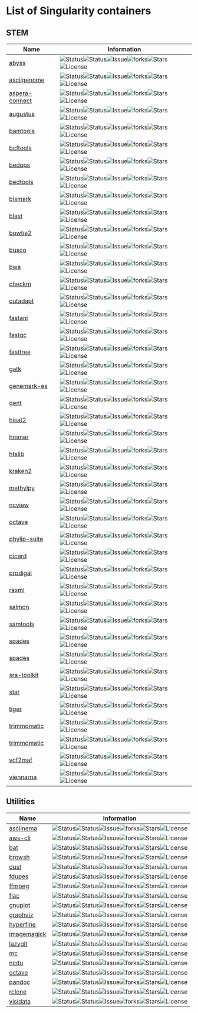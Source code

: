 # List of Singularity containers
## STEM
| Name | Information |
| --- | --- |
| [abyss](http://github.com/pscedu/singularity-abyss) | ![Status](https://github.com/pscedu/singularity-abyss/actions/workflows/main.yml/badge.svg)![Status](https://github.com/pscedu/singularity-abyss/actions/workflows/pretty.yml/badge.svg)![Issue](https://img.shields.io/github/issues/pscedu/singularity-abyss)![forks](https://img.shields.io/github/forks/pscedu/singularity-abyss)![Stars](https://img.shields.io/github/stars/pscedu/singularity-abyss)![License](https://img.shields.io/github/license/pscedu/singularity-abyss) |
| [asciigenome](http://github.com/pscedu/singularity-asciigenome) | ![Status](https://github.com/pscedu/singularity-asciigenome/actions/workflows/main.yml/badge.svg)![Status](https://github.com/pscedu/singularity-asciigenome/actions/workflows/pretty.yml/badge.svg)![Issue](https://img.shields.io/github/issues/pscedu/singularity-asciigenome)![forks](https://img.shields.io/github/forks/pscedu/singularity-asciigenome)![Stars](https://img.shields.io/github/stars/pscedu/singularity-asciigenome)![License](https://img.shields.io/github/license/pscedu/singularity-asciigenome) |
| [aspera-connect](http://github.com/pscedu/singularity-aspera-connect) | ![Status](https://github.com/pscedu/singularity-aspera-connect/actions/workflows/main.yml/badge.svg)![Status](https://github.com/pscedu/singularity-aspera-connect/actions/workflows/pretty.yml/badge.svg)![Issue](https://img.shields.io/github/issues/pscedu/singularity-aspera-connect)![forks](https://img.shields.io/github/forks/pscedu/singularity-aspera-connect)![Stars](https://img.shields.io/github/stars/pscedu/singularity-aspera-connect)![License](https://img.shields.io/github/license/pscedu/singularity-aspera-connect) |
| [augustus](http://github.com/pscedu/singularity-augustus) | ![Status](https://github.com/pscedu/singularity-augustus/actions/workflows/main.yml/badge.svg)![Status](https://github.com/pscedu/singularity-augustus/actions/workflows/pretty.yml/badge.svg)![Issue](https://img.shields.io/github/issues/pscedu/singularity-augustus)![forks](https://img.shields.io/github/forks/pscedu/singularity-augustus)![Stars](https://img.shields.io/github/stars/pscedu/singularity-augustus)![License](https://img.shields.io/github/license/pscedu/singularity-augustus) |
| [bamtools](http://github.com/pscedu/singularity-bamtools) | ![Status](https://github.com/pscedu/singularity-bamtools/actions/workflows/main.yml/badge.svg)![Status](https://github.com/pscedu/singularity-bamtools/actions/workflows/pretty.yml/badge.svg)![Issue](https://img.shields.io/github/issues/pscedu/singularity-bamtools)![forks](https://img.shields.io/github/forks/pscedu/singularity-bamtools)![Stars](https://img.shields.io/github/stars/pscedu/singularity-bamtools)![License](https://img.shields.io/github/license/pscedu/singularity-bamtools) |
| [bcftools](http://github.com/pscedu/singularity-bcftools) | ![Status](https://github.com/pscedu/singularity-bcftools/actions/workflows/main.yml/badge.svg)![Status](https://github.com/pscedu/singularity-bcftools/actions/workflows/pretty.yml/badge.svg)![Issue](https://img.shields.io/github/issues/pscedu/singularity-bcftools)![forks](https://img.shields.io/github/forks/pscedu/singularity-bcftools)![Stars](https://img.shields.io/github/stars/pscedu/singularity-bcftools)![License](https://img.shields.io/github/license/pscedu/singularity-bcftools) |
| [bedops](http://github.com/pscedu/singularity-bedops) | ![Status](https://github.com/pscedu/singularity-bedops/actions/workflows/main.yml/badge.svg)![Status](https://github.com/pscedu/singularity-bedops/actions/workflows/pretty.yml/badge.svg)![Issue](https://img.shields.io/github/issues/pscedu/singularity-bedops)![forks](https://img.shields.io/github/forks/pscedu/singularity-bedops)![Stars](https://img.shields.io/github/stars/pscedu/singularity-bedops)![License](https://img.shields.io/github/license/pscedu/singularity-bedops) |
| [bedtools](http://github.com/pscedu/singularity-bedtools) | ![Status](https://github.com/pscedu/singularity-bedtools/actions/workflows/main.yml/badge.svg)![Status](https://github.com/pscedu/singularity-bedtools/actions/workflows/pretty.yml/badge.svg)![Issue](https://img.shields.io/github/issues/pscedu/singularity-bedtools)![forks](https://img.shields.io/github/forks/pscedu/singularity-bedtools)![Stars](https://img.shields.io/github/stars/pscedu/singularity-bedtools)![License](https://img.shields.io/github/license/pscedu/singularity-bedtools) |
| [bismark](http://github.com/pscedu/singularity-bismark) | ![Status](https://github.com/pscedu/singularity-bismark/actions/workflows/main.yml/badge.svg)![Status](https://github.com/pscedu/singularity-bismark/actions/workflows/pretty.yml/badge.svg)![Issue](https://img.shields.io/github/issues/pscedu/singularity-bismark)![forks](https://img.shields.io/github/forks/pscedu/singularity-bismark)![Stars](https://img.shields.io/github/stars/pscedu/singularity-bismark)![License](https://img.shields.io/github/license/pscedu/singularity-bismark) |
| [blast](http://github.com/pscedu/singularity-blast) | ![Status](https://github.com/pscedu/singularity-blast/actions/workflows/main.yml/badge.svg)![Status](https://github.com/pscedu/singularity-blast/actions/workflows/pretty.yml/badge.svg)![Issue](https://img.shields.io/github/issues/pscedu/singularity-blast)![forks](https://img.shields.io/github/forks/pscedu/singularity-blast)![Stars](https://img.shields.io/github/stars/pscedu/singularity-blast)![License](https://img.shields.io/github/license/pscedu/singularity-blast) |
| [bowtie2](http://github.com/pscedu/singularity-bowtie2) | ![Status](https://github.com/pscedu/singularity-bowtie2/actions/workflows/main.yml/badge.svg)![Status](https://github.com/pscedu/singularity-bowtie2/actions/workflows/pretty.yml/badge.svg)![Issue](https://img.shields.io/github/issues/pscedu/singularity-bowtie2)![forks](https://img.shields.io/github/forks/pscedu/singularity-bowtie2)![Stars](https://img.shields.io/github/stars/pscedu/singularity-bowtie2)![License](https://img.shields.io/github/license/pscedu/singularity-bowtie2) |
| [busco](http://github.com/pscedu/singularity-busco) | ![Status](https://github.com/pscedu/singularity-busco/actions/workflows/main.yml/badge.svg)![Status](https://github.com/pscedu/singularity-busco/actions/workflows/pretty.yml/badge.svg)![Issue](https://img.shields.io/github/issues/pscedu/singularity-busco)![forks](https://img.shields.io/github/forks/pscedu/singularity-busco)![Stars](https://img.shields.io/github/stars/pscedu/singularity-busco)![License](https://img.shields.io/github/license/pscedu/singularity-busco) |
| [bwa](http://github.com/pscedu/singularity-bwa) | ![Status](https://github.com/pscedu/singularity-bwa/actions/workflows/main.yml/badge.svg)![Status](https://github.com/pscedu/singularity-bwa/actions/workflows/pretty.yml/badge.svg)![Issue](https://img.shields.io/github/issues/pscedu/singularity-bwa)![forks](https://img.shields.io/github/forks/pscedu/singularity-bwa)![Stars](https://img.shields.io/github/stars/pscedu/singularity-bwa)![License](https://img.shields.io/github/license/pscedu/singularity-bwa) |
| [checkm](http://github.com/pscedu/singularity-checkm) | ![Status](https://github.com/pscedu/singularity-checkm/actions/workflows/main.yml/badge.svg)![Status](https://github.com/pscedu/singularity-checkm/actions/workflows/pretty.yml/badge.svg)![Issue](https://img.shields.io/github/issues/pscedu/singularity-checkm)![forks](https://img.shields.io/github/forks/pscedu/singularity-checkm)![Stars](https://img.shields.io/github/stars/pscedu/singularity-checkm)![License](https://img.shields.io/github/license/pscedu/singularity-checkm) |
| [cutadapt](http://github.com/pscedu/singularity-cutadapt) | ![Status](https://github.com/pscedu/singularity-cutadapt/actions/workflows/main.yml/badge.svg)![Status](https://github.com/pscedu/singularity-cutadapt/actions/workflows/pretty.yml/badge.svg)![Issue](https://img.shields.io/github/issues/pscedu/singularity-cutadapt)![forks](https://img.shields.io/github/forks/pscedu/singularity-cutadapt)![Stars](https://img.shields.io/github/stars/pscedu/singularity-cutadapt)![License](https://img.shields.io/github/license/pscedu/singularity-cutadapt) |
| [fastani](http://github.com/pscedu/singularity-fastani) | ![Status](https://github.com/pscedu/singularity-fastani/actions/workflows/main.yml/badge.svg)![Status](https://github.com/pscedu/singularity-fastani/actions/workflows/pretty.yml/badge.svg)![Issue](https://img.shields.io/github/issues/pscedu/singularity-fastani)![forks](https://img.shields.io/github/forks/pscedu/singularity-fastani)![Stars](https://img.shields.io/github/stars/pscedu/singularity-fastani)![License](https://img.shields.io/github/license/pscedu/singularity-fastani) |
| [fastqc](http://github.com/pscedu/singularity-fastqc) | ![Status](https://github.com/pscedu/singularity-fastqc/actions/workflows/main.yml/badge.svg)![Status](https://github.com/pscedu/singularity-fastqc/actions/workflows/pretty.yml/badge.svg)![Issue](https://img.shields.io/github/issues/pscedu/singularity-fastqc)![forks](https://img.shields.io/github/forks/pscedu/singularity-fastqc)![Stars](https://img.shields.io/github/stars/pscedu/singularity-fastqc)![License](https://img.shields.io/github/license/pscedu/singularity-fastqc) |
| [fasttree](http://github.com/pscedu/singularity-fasttree) | ![Status](https://github.com/pscedu/singularity-fasttree/actions/workflows/main.yml/badge.svg)![Status](https://github.com/pscedu/singularity-fasttree/actions/workflows/pretty.yml/badge.svg)![Issue](https://img.shields.io/github/issues/pscedu/singularity-fasttree)![forks](https://img.shields.io/github/forks/pscedu/singularity-fasttree)![Stars](https://img.shields.io/github/stars/pscedu/singularity-fasttree)![License](https://img.shields.io/github/license/pscedu/singularity-fasttree) |
| [gatk](http://github.com/pscedu/singularity-gatk) | ![Status](https://github.com/pscedu/singularity-gatk/actions/workflows/main.yml/badge.svg)![Status](https://github.com/pscedu/singularity-gatk/actions/workflows/pretty.yml/badge.svg)![Issue](https://img.shields.io/github/issues/pscedu/singularity-gatk)![forks](https://img.shields.io/github/forks/pscedu/singularity-gatk)![Stars](https://img.shields.io/github/stars/pscedu/singularity-gatk)![License](https://img.shields.io/github/license/pscedu/singularity-gatk) |
| [genemark-es](http://github.com/pscedu/singularity-genemark-es) | ![Status](https://github.com/pscedu/singularity-genemark-es/actions/workflows/main.yml/badge.svg)![Status](https://github.com/pscedu/singularity-genemark-es/actions/workflows/pretty.yml/badge.svg)![Issue](https://img.shields.io/github/issues/pscedu/singularity-genemark-es)![forks](https://img.shields.io/github/forks/pscedu/singularity-genemark-es)![Stars](https://img.shields.io/github/stars/pscedu/singularity-genemark-es)![License](https://img.shields.io/github/license/pscedu/singularity-genemark-es) |
| [gent](http://github.com/pscedu/singularity-gent) | ![Status](https://github.com/pscedu/singularity-gent/actions/workflows/main.yml/badge.svg)![Status](https://github.com/pscedu/singularity-gent/actions/workflows/pretty.yml/badge.svg)![Issue](https://img.shields.io/github/issues/pscedu/singularity-gent)![forks](https://img.shields.io/github/forks/pscedu/singularity-gent)![Stars](https://img.shields.io/github/stars/pscedu/singularity-gent)![License](https://img.shields.io/github/license/pscedu/singularity-gent) |
| [hisat2](http://github.com/pscedu/singularity-hisat2) | ![Status](https://github.com/pscedu/singularity-hisat2/actions/workflows/main.yml/badge.svg)![Status](https://github.com/pscedu/singularity-hisat2/actions/workflows/pretty.yml/badge.svg)![Issue](https://img.shields.io/github/issues/pscedu/singularity-hisat2)![forks](https://img.shields.io/github/forks/pscedu/singularity-hisat2)![Stars](https://img.shields.io/github/stars/pscedu/singularity-hisat2)![License](https://img.shields.io/github/license/pscedu/singularity-hisat2) |
| [hmmer](http://github.com/pscedu/singularity-hmmer) | ![Status](https://github.com/pscedu/singularity-hmmer/actions/workflows/main.yml/badge.svg)![Status](https://github.com/pscedu/singularity-hmmer/actions/workflows/pretty.yml/badge.svg)![Issue](https://img.shields.io/github/issues/pscedu/singularity-hmmer)![forks](https://img.shields.io/github/forks/pscedu/singularity-hmmer)![Stars](https://img.shields.io/github/stars/pscedu/singularity-hmmer)![License](https://img.shields.io/github/license/pscedu/singularity-hmmer) |
| [htslib](http://github.com/pscedu/singularity-htslib) | ![Status](https://github.com/pscedu/singularity-htslib/actions/workflows/main.yml/badge.svg)![Status](https://github.com/pscedu/singularity-htslib/actions/workflows/pretty.yml/badge.svg)![Issue](https://img.shields.io/github/issues/pscedu/singularity-htslib)![forks](https://img.shields.io/github/forks/pscedu/singularity-htslib)![Stars](https://img.shields.io/github/stars/pscedu/singularity-htslib)![License](https://img.shields.io/github/license/pscedu/singularity-htslib) |
| [kraken2](http://github.com/pscedu/singularity-kraken2) | ![Status](https://github.com/pscedu/singularity-kraken2/actions/workflows/main.yml/badge.svg)![Status](https://github.com/pscedu/singularity-kraken2/actions/workflows/pretty.yml/badge.svg)![Issue](https://img.shields.io/github/issues/pscedu/singularity-kraken2)![forks](https://img.shields.io/github/forks/pscedu/singularity-kraken2)![Stars](https://img.shields.io/github/stars/pscedu/singularity-kraken2)![License](https://img.shields.io/github/license/pscedu/singularity-kraken2) |
| [methylpy](http://github.com/pscedu/singularity-methylpy) | ![Status](https://github.com/pscedu/singularity-methylpy/actions/workflows/main.yml/badge.svg)![Status](https://github.com/pscedu/singularity-methylpy/actions/workflows/pretty.yml/badge.svg)![Issue](https://img.shields.io/github/issues/pscedu/singularity-methylpy)![forks](https://img.shields.io/github/forks/pscedu/singularity-methylpy)![Stars](https://img.shields.io/github/stars/pscedu/singularity-methylpy)![License](https://img.shields.io/github/license/pscedu/singularity-methylpy) |
| [ncview](http://github.com/pscedu/singularity-ncview) | ![Status](https://github.com/pscedu/singularity-ncview/actions/workflows/main.yml/badge.svg)![Status](https://github.com/pscedu/singularity-ncview/actions/workflows/pretty.yml/badge.svg)![Issue](https://img.shields.io/github/issues/pscedu/singularity-ncview)![forks](https://img.shields.io/github/forks/pscedu/singularity-ncview)![Stars](https://img.shields.io/github/stars/pscedu/singularity-ncview)![License](https://img.shields.io/github/license/pscedu/singularity-ncview) |
| [octave](http://github.com/pscedu/singularity-octave) | ![Status](https://github.com/pscedu/singularity-octave/actions/workflows/main.yml/badge.svg)![Status](https://github.com/pscedu/singularity-octave/actions/workflows/pretty.yml/badge.svg)![Issue](https://img.shields.io/github/issues/pscedu/singularity-octave)![forks](https://img.shields.io/github/forks/pscedu/singularity-octave)![Stars](https://img.shields.io/github/stars/pscedu/singularity-octave)![License](https://img.shields.io/github/license/pscedu/singularity-octave) |
| [phylip-suite](http://github.com/pscedu/singularity-phylip-suite) | ![Status](https://github.com/pscedu/singularity-phylip-suite/actions/workflows/main.yml/badge.svg)![Status](https://github.com/pscedu/singularity-phylip-suite/actions/workflows/pretty.yml/badge.svg)![Issue](https://img.shields.io/github/issues/pscedu/singularity-phylip-suite)![forks](https://img.shields.io/github/forks/pscedu/singularity-phylip-suite)![Stars](https://img.shields.io/github/stars/pscedu/singularity-phylip-suite)![License](https://img.shields.io/github/license/pscedu/singularity-phylip-suite) |
| [picard](http://github.com/pscedu/singularity-picard) | ![Status](https://github.com/pscedu/singularity-picard/actions/workflows/main.yml/badge.svg)![Status](https://github.com/pscedu/singularity-picard/actions/workflows/pretty.yml/badge.svg)![Issue](https://img.shields.io/github/issues/pscedu/singularity-picard)![forks](https://img.shields.io/github/forks/pscedu/singularity-picard)![Stars](https://img.shields.io/github/stars/pscedu/singularity-picard)![License](https://img.shields.io/github/license/pscedu/singularity-picard) |
| [prodigal](http://github.com/pscedu/singularity-prodigal) | ![Status](https://github.com/pscedu/singularity-prodigal/actions/workflows/main.yml/badge.svg)![Status](https://github.com/pscedu/singularity-prodigal/actions/workflows/pretty.yml/badge.svg)![Issue](https://img.shields.io/github/issues/pscedu/singularity-prodigal)![forks](https://img.shields.io/github/forks/pscedu/singularity-prodigal)![Stars](https://img.shields.io/github/stars/pscedu/singularity-prodigal)![License](https://img.shields.io/github/license/pscedu/singularity-prodigal) |
| [raxml](http://github.com/pscedu/singularity-raxml) | ![Status](https://github.com/pscedu/singularity-raxml/actions/workflows/main.yml/badge.svg)![Status](https://github.com/pscedu/singularity-raxml/actions/workflows/pretty.yml/badge.svg)![Issue](https://img.shields.io/github/issues/pscedu/singularity-raxml)![forks](https://img.shields.io/github/forks/pscedu/singularity-raxml)![Stars](https://img.shields.io/github/stars/pscedu/singularity-raxml)![License](https://img.shields.io/github/license/pscedu/singularity-raxml) |
| [salmon](http://github.com/pscedu/singularity-salmon) | ![Status](https://github.com/pscedu/singularity-salmon/actions/workflows/main.yml/badge.svg)![Status](https://github.com/pscedu/singularity-salmon/actions/workflows/pretty.yml/badge.svg)![Issue](https://img.shields.io/github/issues/pscedu/singularity-salmon)![forks](https://img.shields.io/github/forks/pscedu/singularity-salmon)![Stars](https://img.shields.io/github/stars/pscedu/singularity-salmon)![License](https://img.shields.io/github/license/pscedu/singularity-salmon) |
| [samtools](http://github.com/pscedu/singularity-samtools) | ![Status](https://github.com/pscedu/singularity-samtools/actions/workflows/main.yml/badge.svg)![Status](https://github.com/pscedu/singularity-samtools/actions/workflows/pretty.yml/badge.svg)![Issue](https://img.shields.io/github/issues/pscedu/singularity-samtools)![forks](https://img.shields.io/github/forks/pscedu/singularity-samtools)![Stars](https://img.shields.io/github/stars/pscedu/singularity-samtools)![License](https://img.shields.io/github/license/pscedu/singularity-samtools) |
| [spades](http://github.com/pscedu/singularity-spades) | ![Status](https://github.com/pscedu/singularity-spades/actions/workflows/main.yml/badge.svg)![Status](https://github.com/pscedu/singularity-spades/actions/workflows/pretty.yml/badge.svg)![Issue](https://img.shields.io/github/issues/pscedu/singularity-spades)![forks](https://img.shields.io/github/forks/pscedu/singularity-spades)![Stars](https://img.shields.io/github/stars/pscedu/singularity-spades)![License](https://img.shields.io/github/license/pscedu/singularity-spades) |
| [spades](http://github.com/pscedu/singularity-spades) | ![Status](https://github.com/pscedu/singularity-spades/actions/workflows/main.yml/badge.svg)![Status](https://github.com/pscedu/singularity-spades/actions/workflows/pretty.yml/badge.svg)![Issue](https://img.shields.io/github/issues/pscedu/singularity-spades)![forks](https://img.shields.io/github/forks/pscedu/singularity-spades)![Stars](https://img.shields.io/github/stars/pscedu/singularity-spades)![License](https://img.shields.io/github/license/pscedu/singularity-spades) |
| [sra-toolkit](http://github.com/pscedu/singularity-sra-toolkit) | ![Status](https://github.com/pscedu/singularity-sra-toolkit/actions/workflows/main.yml/badge.svg)![Status](https://github.com/pscedu/singularity-sra-toolkit/actions/workflows/pretty.yml/badge.svg)![Issue](https://img.shields.io/github/issues/pscedu/singularity-sra-toolkit)![forks](https://img.shields.io/github/forks/pscedu/singularity-sra-toolkit)![Stars](https://img.shields.io/github/stars/pscedu/singularity-sra-toolkit)![License](https://img.shields.io/github/license/pscedu/singularity-sra-toolkit) |
| [star](http://github.com/pscedu/singularity-star) | ![Status](https://github.com/pscedu/singularity-star/actions/workflows/main.yml/badge.svg)![Status](https://github.com/pscedu/singularity-star/actions/workflows/pretty.yml/badge.svg)![Issue](https://img.shields.io/github/issues/pscedu/singularity-star)![forks](https://img.shields.io/github/forks/pscedu/singularity-star)![Stars](https://img.shields.io/github/stars/pscedu/singularity-star)![License](https://img.shields.io/github/license/pscedu/singularity-star) |
| [tiger](http://github.com/pscedu/singularity-tiger) | ![Status](https://github.com/pscedu/singularity-tiger/actions/workflows/main.yml/badge.svg)![Status](https://github.com/pscedu/singularity-tiger/actions/workflows/pretty.yml/badge.svg)![Issue](https://img.shields.io/github/issues/pscedu/singularity-tiger)![forks](https://img.shields.io/github/forks/pscedu/singularity-tiger)![Stars](https://img.shields.io/github/stars/pscedu/singularity-tiger)![License](https://img.shields.io/github/license/pscedu/singularity-tiger) |
| [trimmomatic](http://github.com/pscedu/singularity-trimmomatic) | ![Status](https://github.com/pscedu/singularity-trimmomatic/actions/workflows/main.yml/badge.svg)![Status](https://github.com/pscedu/singularity-trimmomatic/actions/workflows/pretty.yml/badge.svg)![Issue](https://img.shields.io/github/issues/pscedu/singularity-trimmomatic)![forks](https://img.shields.io/github/forks/pscedu/singularity-trimmomatic)![Stars](https://img.shields.io/github/stars/pscedu/singularity-trimmomatic)![License](https://img.shields.io/github/license/pscedu/singularity-trimmomatic) |
| [trimmomatic](http://github.com/pscedu/singularity-trimmomatic) | ![Status](https://github.com/pscedu/singularity-trimmomatic/actions/workflows/main.yml/badge.svg)![Status](https://github.com/pscedu/singularity-trimmomatic/actions/workflows/pretty.yml/badge.svg)![Issue](https://img.shields.io/github/issues/pscedu/singularity-trimmomatic)![forks](https://img.shields.io/github/forks/pscedu/singularity-trimmomatic)![Stars](https://img.shields.io/github/stars/pscedu/singularity-trimmomatic)![License](https://img.shields.io/github/license/pscedu/singularity-trimmomatic) |
| [vcf2maf](http://github.com/pscedu/singularity-vcf2maf) | ![Status](https://github.com/pscedu/singularity-vcf2maf/actions/workflows/main.yml/badge.svg)![Status](https://github.com/pscedu/singularity-vcf2maf/actions/workflows/pretty.yml/badge.svg)![Issue](https://img.shields.io/github/issues/pscedu/singularity-vcf2maf)![forks](https://img.shields.io/github/forks/pscedu/singularity-vcf2maf)![Stars](https://img.shields.io/github/stars/pscedu/singularity-vcf2maf)![License](https://img.shields.io/github/license/pscedu/singularity-vcf2maf) |
| [viennarna](http://github.com/pscedu/singularity-viennarna) | ![Status](https://github.com/pscedu/singularity-viennarna/actions/workflows/main.yml/badge.svg)![Status](https://github.com/pscedu/singularity-viennarna/actions/workflows/pretty.yml/badge.svg)![Issue](https://img.shields.io/github/issues/pscedu/singularity-viennarna)![forks](https://img.shields.io/github/forks/pscedu/singularity-viennarna)![Stars](https://img.shields.io/github/stars/pscedu/singularity-viennarna)![License](https://img.shields.io/github/license/pscedu/singularity-viennarna) |

## Utilities
| Name | Information |
| --- | --- |
| [asciinema](http://github.com/pscedu/singularity-asciinema) | ![Status](https://github.com/pscedu/singularity-asciinema/actions/workflows/main.yml/badge.svg)![Status](https://github.com/pscedu/singularity-asciinema/actions/workflows/pretty.yml/badge.svg)![Issue](https://img.shields.io/github/issues/pscedu/singularity-asciinema)![forks](https://img.shields.io/github/forks/pscedu/singularity-asciinema)![Stars](https://img.shields.io/github/stars/pscedu/singularity-asciinema)![License](https://img.shields.io/github/license/pscedu/singularity-asciinema) |
| [aws-cli](http://github.com/pscedu/singularity-aws-cli) | ![Status](https://github.com/pscedu/singularity-aws-cli/actions/workflows/main.yml/badge.svg)![Status](https://github.com/pscedu/singularity-aws-cli/actions/workflows/pretty.yml/badge.svg)![Issue](https://img.shields.io/github/issues/pscedu/singularity-aws-cli)![forks](https://img.shields.io/github/forks/pscedu/singularity-aws-cli)![Stars](https://img.shields.io/github/stars/pscedu/singularity-aws-cli)![License](https://img.shields.io/github/license/pscedu/singularity-aws-cli) |
| [bat](http://github.com/pscedu/singularity-bat) | ![Status](https://github.com/pscedu/singularity-bat/actions/workflows/main.yml/badge.svg)![Status](https://github.com/pscedu/singularity-bat/actions/workflows/pretty.yml/badge.svg)![Issue](https://img.shields.io/github/issues/pscedu/singularity-bat)![forks](https://img.shields.io/github/forks/pscedu/singularity-bat)![Stars](https://img.shields.io/github/stars/pscedu/singularity-bat)![License](https://img.shields.io/github/license/pscedu/singularity-bat) |
| [browsh](http://github.com/pscedu/singularity-browsh) | ![Status](https://github.com/pscedu/singularity-browsh/actions/workflows/main.yml/badge.svg)![Status](https://github.com/pscedu/singularity-browsh/actions/workflows/pretty.yml/badge.svg)![Issue](https://img.shields.io/github/issues/pscedu/singularity-browsh)![forks](https://img.shields.io/github/forks/pscedu/singularity-browsh)![Stars](https://img.shields.io/github/stars/pscedu/singularity-browsh)![License](https://img.shields.io/github/license/pscedu/singularity-browsh) |
| [dust](http://github.com/pscedu/singularity-dust) | ![Status](https://github.com/pscedu/singularity-dust/actions/workflows/main.yml/badge.svg)![Status](https://github.com/pscedu/singularity-dust/actions/workflows/pretty.yml/badge.svg)![Issue](https://img.shields.io/github/issues/pscedu/singularity-dust)![forks](https://img.shields.io/github/forks/pscedu/singularity-dust)![Stars](https://img.shields.io/github/stars/pscedu/singularity-dust)![License](https://img.shields.io/github/license/pscedu/singularity-dust) |
| [fdupes](http://github.com/pscedu/singularity-fdupes) | ![Status](https://github.com/pscedu/singularity-fdupes/actions/workflows/main.yml/badge.svg)![Status](https://github.com/pscedu/singularity-fdupes/actions/workflows/pretty.yml/badge.svg)![Issue](https://img.shields.io/github/issues/pscedu/singularity-fdupes)![forks](https://img.shields.io/github/forks/pscedu/singularity-fdupes)![Stars](https://img.shields.io/github/stars/pscedu/singularity-fdupes)![License](https://img.shields.io/github/license/pscedu/singularity-fdupes) |
| [ffmpeg](http://github.com/pscedu/singularity-ffmpeg) | ![Status](https://github.com/pscedu/singularity-ffmpeg/actions/workflows/main.yml/badge.svg)![Status](https://github.com/pscedu/singularity-ffmpeg/actions/workflows/pretty.yml/badge.svg)![Issue](https://img.shields.io/github/issues/pscedu/singularity-ffmpeg)![forks](https://img.shields.io/github/forks/pscedu/singularity-ffmpeg)![Stars](https://img.shields.io/github/stars/pscedu/singularity-ffmpeg)![License](https://img.shields.io/github/license/pscedu/singularity-ffmpeg) |
| [flac](http://github.com/pscedu/singularity-flac) | ![Status](https://github.com/pscedu/singularity-flac/actions/workflows/main.yml/badge.svg)![Status](https://github.com/pscedu/singularity-flac/actions/workflows/pretty.yml/badge.svg)![Issue](https://img.shields.io/github/issues/pscedu/singularity-flac)![forks](https://img.shields.io/github/forks/pscedu/singularity-flac)![Stars](https://img.shields.io/github/stars/pscedu/singularity-flac)![License](https://img.shields.io/github/license/pscedu/singularity-flac) |
| [gnuplot](http://github.com/pscedu/singularity-gnuplot) | ![Status](https://github.com/pscedu/singularity-gnuplot/actions/workflows/main.yml/badge.svg)![Status](https://github.com/pscedu/singularity-gnuplot/actions/workflows/pretty.yml/badge.svg)![Issue](https://img.shields.io/github/issues/pscedu/singularity-gnuplot)![forks](https://img.shields.io/github/forks/pscedu/singularity-gnuplot)![Stars](https://img.shields.io/github/stars/pscedu/singularity-gnuplot)![License](https://img.shields.io/github/license/pscedu/singularity-gnuplot) |
| [graphviz](http://github.com/pscedu/singularity-graphviz) | ![Status](https://github.com/pscedu/singularity-graphviz/actions/workflows/main.yml/badge.svg)![Status](https://github.com/pscedu/singularity-graphviz/actions/workflows/pretty.yml/badge.svg)![Issue](https://img.shields.io/github/issues/pscedu/singularity-graphviz)![forks](https://img.shields.io/github/forks/pscedu/singularity-graphviz)![Stars](https://img.shields.io/github/stars/pscedu/singularity-graphviz)![License](https://img.shields.io/github/license/pscedu/singularity-graphviz) |
| [hyperfine](http://github.com/pscedu/singularity-hyperfine) | ![Status](https://github.com/pscedu/singularity-hyperfine/actions/workflows/main.yml/badge.svg)![Status](https://github.com/pscedu/singularity-hyperfine/actions/workflows/pretty.yml/badge.svg)![Issue](https://img.shields.io/github/issues/pscedu/singularity-hyperfine)![forks](https://img.shields.io/github/forks/pscedu/singularity-hyperfine)![Stars](https://img.shields.io/github/stars/pscedu/singularity-hyperfine)![License](https://img.shields.io/github/license/pscedu/singularity-hyperfine) |
| [imagemagick](http://github.com/pscedu/singularity-imagemagick) | ![Status](https://github.com/pscedu/singularity-imagemagick/actions/workflows/main.yml/badge.svg)![Status](https://github.com/pscedu/singularity-imagemagick/actions/workflows/pretty.yml/badge.svg)![Issue](https://img.shields.io/github/issues/pscedu/singularity-imagemagick)![forks](https://img.shields.io/github/forks/pscedu/singularity-imagemagick)![Stars](https://img.shields.io/github/stars/pscedu/singularity-imagemagick)![License](https://img.shields.io/github/license/pscedu/singularity-imagemagick) |
| [lazygit](http://github.com/pscedu/singularity-lazygit) | ![Status](https://github.com/pscedu/singularity-lazygit/actions/workflows/main.yml/badge.svg)![Status](https://github.com/pscedu/singularity-lazygit/actions/workflows/pretty.yml/badge.svg)![Issue](https://img.shields.io/github/issues/pscedu/singularity-lazygit)![forks](https://img.shields.io/github/forks/pscedu/singularity-lazygit)![Stars](https://img.shields.io/github/stars/pscedu/singularity-lazygit)![License](https://img.shields.io/github/license/pscedu/singularity-lazygit) |
| [mc](http://github.com/pscedu/singularity-mc) | ![Status](https://github.com/pscedu/singularity-mc/actions/workflows/main.yml/badge.svg)![Status](https://github.com/pscedu/singularity-mc/actions/workflows/pretty.yml/badge.svg)![Issue](https://img.shields.io/github/issues/pscedu/singularity-mc)![forks](https://img.shields.io/github/forks/pscedu/singularity-mc)![Stars](https://img.shields.io/github/stars/pscedu/singularity-mc)![License](https://img.shields.io/github/license/pscedu/singularity-mc) |
| [ncdu](http://github.com/pscedu/singularity-ncdu) | ![Status](https://github.com/pscedu/singularity-ncdu/actions/workflows/main.yml/badge.svg)![Status](https://github.com/pscedu/singularity-ncdu/actions/workflows/pretty.yml/badge.svg)![Issue](https://img.shields.io/github/issues/pscedu/singularity-ncdu)![forks](https://img.shields.io/github/forks/pscedu/singularity-ncdu)![Stars](https://img.shields.io/github/stars/pscedu/singularity-ncdu)![License](https://img.shields.io/github/license/pscedu/singularity-ncdu) |
| [octave](http://github.com/pscedu/singularity-octave) | ![Status](https://github.com/pscedu/singularity-octave/actions/workflows/main.yml/badge.svg)![Status](https://github.com/pscedu/singularity-octave/actions/workflows/pretty.yml/badge.svg)![Issue](https://img.shields.io/github/issues/pscedu/singularity-octave)![forks](https://img.shields.io/github/forks/pscedu/singularity-octave)![Stars](https://img.shields.io/github/stars/pscedu/singularity-octave)![License](https://img.shields.io/github/license/pscedu/singularity-octave) |
| [pandoc](http://github.com/pscedu/singularity-pandoc) | ![Status](https://github.com/pscedu/singularity-pandoc/actions/workflows/main.yml/badge.svg)![Status](https://github.com/pscedu/singularity-pandoc/actions/workflows/pretty.yml/badge.svg)![Issue](https://img.shields.io/github/issues/pscedu/singularity-pandoc)![forks](https://img.shields.io/github/forks/pscedu/singularity-pandoc)![Stars](https://img.shields.io/github/stars/pscedu/singularity-pandoc)![License](https://img.shields.io/github/license/pscedu/singularity-pandoc) |
| [rclone](http://github.com/pscedu/singularity-rclone) | ![Status](https://github.com/pscedu/singularity-rclone/actions/workflows/main.yml/badge.svg)![Status](https://github.com/pscedu/singularity-rclone/actions/workflows/pretty.yml/badge.svg)![Issue](https://img.shields.io/github/issues/pscedu/singularity-rclone)![forks](https://img.shields.io/github/forks/pscedu/singularity-rclone)![Stars](https://img.shields.io/github/stars/pscedu/singularity-rclone)![License](https://img.shields.io/github/license/pscedu/singularity-rclone) |
| [visidata](http://github.com/pscedu/singularity-visidata) | ![Status](https://github.com/pscedu/singularity-visidata/actions/workflows/main.yml/badge.svg)![Status](https://github.com/pscedu/singularity-visidata/actions/workflows/pretty.yml/badge.svg)![Issue](https://img.shields.io/github/issues/pscedu/singularity-visidata)![forks](https://img.shields.io/github/forks/pscedu/singularity-visidata)![Stars](https://img.shields.io/github/stars/pscedu/singularity-visidata)![License](https://img.shields.io/github/license/pscedu/singularity-visidata) |
